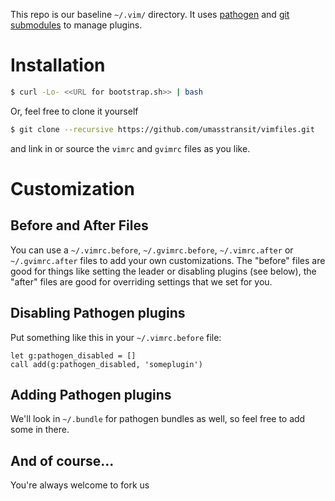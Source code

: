 This repo is our baseline `~/.vim/` directory.  It uses [pathogen][1]
and [git submodules][2] to manage plugins.

Installation
============
```bash
$ curl -Lo- <<URL for bootstrap.sh>> | bash
```

Or, feel free to clone it yourself
```bash
$ git clone --recursive https://github.com/umasstransit/vimfiles.git
```
and link in or source the `vimrc` and `gvimrc` files as you like.

Customization
=============
Before and After Files
----------------------
You can use a `~/.vimrc.before`, `~/.gvimrc.before`, `~/.vimrc.after` or
`~/.gvimrc.after` files to add your own customizations.  The "before" files
are good for things like setting the leader or disabling plugins (see
below), the "after" files are good for overriding settings that we set
for you.

Disabling Pathogen plugins
--------------------------
Put something like this in your `~/.vimrc.before` file:

```viml
let g:pathogen_disabled = []
call add(g:pathogen_disabled, 'someplugin')
```

Adding Pathogen plugins
-----------------------
We'll look in `~/.bundle` for pathogen bundles as well, so feel free to
add some in there.

And of course...
----------------
You're always welcome to fork us

[1]: https://github.com/tpope/vim-pathogen
[2]: http://book.git-scm.com/5_submodules.html
